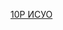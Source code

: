 

[10P ИСУО](https://docs.google.com/spreadsheets/d/1opMMTXMh8W2qDfGHPpqFysMP2zafon-5I_p3UpfaJIs/edit?usp=sharing)

